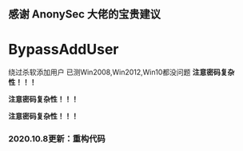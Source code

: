 ## 感谢 AnonySec 大佬的宝贵建议
# BypassAddUser
绕过杀软添加用户
已测Win2008,Win2012,Win10都没问题
**注意密码复杂性！！！**

**注意密码复杂性！！！**

**注意密码复杂性！！！**
### 2020.10.8更新：重构代码
